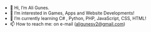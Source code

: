 - 👋 Hi, I’m Ali Gunes.
- 👀 I’m interested in Games, Apps and Website Developments!
- 🌱 I’m currently learning C# , Python, PHP, JavaScript, CSS, HTML!
- 📫 How to reach me: on e-mail (aligunesv2@gmail.com)
